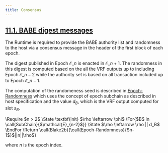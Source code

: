 ```yaml
---
title: Consensus
---
```


## [](#id-babe-digest-messages)[11.1. BABE digest messages](#id-babe-digest-messages)

The Runtime is required to provide the BABE authority list and randomness to the host via a consensus message in the header of the first block of each epoch.

The digest published in Epoch $\mathcal{E}\_n$ is enacted in $\mathcal{E}\_{n+1}$. The randomness in this digest is computed based on the all the VRF outputs up to including Epoch $\mathcal{E}\_{n-2}$ while the authority set is based on all transaction included up to Epoch $\mathcal{E}\_{n-1}$.

The computation of the randomeness seed is described in [Epoch-Randomness](id-consensus.html#algo-epoch-randomness) which uses the concept of epoch subchain as described in host specification and the value $d_B$, which is the VRF output computed for slot $s_B$.

\Require \$n \> 2\$ \State \textbf{init} \$\rho \leftarrow \phi\$ \For{\$B\$ in \call{SubChain}{\$\mathcal{E}\_{n-2}\$}} \State \$\rho \leftarrow \rho \|\| d_B\$ \EndFor \Return \call{Blake2b}{\call{Epoch-Randomness}{\$n-1\$}\$\|\|n\|\|\rho\$}

where $n$ is the epoch index.
